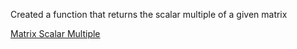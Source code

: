 Created a function that returns the scalar multiple of a given matrix

[Matrix Scalar Multiple](https://emilyblackb.github.io/math5610/Software_Manual/Software_Manual/cmatrix)
